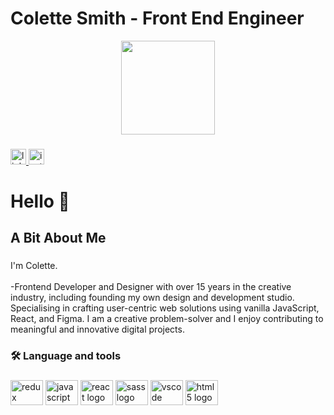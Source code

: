 


# Colette Smith - Front End Engineer

<div align="center">
  <img height="150" src="https://colettesmith.uk/assets/images/Colette_cutout.png"  />
</div>

###

<div align="left">
  <a href="https://www.linkedin.com/in/colette-smith-studio/" target="_blank">
    <img src="https://img.shields.io/static/v1?message=LinkedIn&logo=linkedin&label=&color=0077B5&logoColor=white&labelColor=&style=for-the-badge" height="25" alt="linkedin logo"  />
  </a>
  <a href="https://www.instagram.com/cs_design_studio/" target="_blank">
    <img src="https://img.shields.io/static/v1?message=Instagram&logo=instagram&label=&color=E4405F&logoColor=white&labelColor=&style=for-the-badge" height="25" alt="instagram logo"  />
  </a>
</div>

###

<h1 align="left">Hello 👋</h1>

###

<h2 align="left">A Bit About Me</h2>

###

<p align="left">I'm Colette.<br><br>-Frontend Developer and Designer with over 15 years in the creative industry, including founding my own design and development studio. Specialising in crafting user-centric web solutions using vanilla JavaScript, React, and Figma. I am a creative problem-solver and I enjoy contributing to meaningful and innovative digital projects.  </p>

###

<h3 align="left">🛠 Language and tools</h3>

###

<div align="left">


<img src="https://cdn.jsdelivr.net/gh/devicons/devicon/icons/redux/redux-original.svg" height="40" width="52" alt="redux original"  />     
  <img src="https://cdn.jsdelivr.net/gh/devicons/devicon/icons/javascript/javascript-original.svg" height="40" width="52" alt="javascript logo"  />
  <img src="https://cdn.jsdelivr.net/gh/devicons/devicon/icons/react/react-original.svg" height="40" width="52" alt="react logo"  />
  <img src="https://cdn.jsdelivr.net/gh/devicons/devicon/icons/sass/sass-original.svg" height="40" width="52" alt="sass logo"  />
  <img src="https://cdn.jsdelivr.net/gh/devicons/devicon/icons/vscode/vscode-original.svg" height="40" width="52" alt="vscode logo"  />
  <img src="https://cdn.jsdelivr.net/gh/devicons/devicon/icons/html5/html5-original.svg" height="40" width="52" alt="html5 logo"  />
</div>

###


